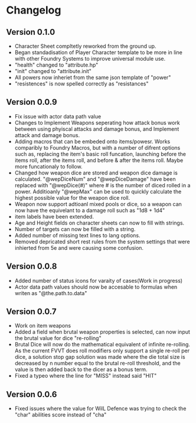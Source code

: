 # Changelog

## Version 0.1.0
- Character Sheet compltetly reworked from the ground up.
- Began standadisation of Player Character template to be more in line with other Foundry Systems to improve universal module use.
- "health" changed to "attribute.hp"
- "init" changed to "attribute.init"
- All powers now inheriet from the same json template of "power"
- "resistences" is now spelled correctly as "resistances" 

## Version 0.0.9
- Fix issue with actor data path value
- Changes to Implement Weapons seperating how attack bonus work between using phyiscal attacks and damage bonus, and Implement attack and damage bonus.
- Adding macros that can be embeded onto items/powesr. Works comparibly to Foundry Macros, but with a number of difrent options such as, replacing the item's basic roll funcation, launching before the items roll, after the items roll, and before & after the items roll. Maybe more funcationaly to follow.
- Changed how weapon dice are stored and weapon dice damage is calculated. "@wepDiceNum" and "@wepDiceDamage" have been replaced with "@wepDice(#)" where # is the number of diced rolled in a power. Additioanly "@wepMax" can be used to quickly calculate the highest possible value for the weapon dice roll.
- Weapon now support adtioanl mixed pools or dice, so a weapon can now have the equivelant to a damage roll such as "1d8 + 1d4" 
- item labels have been extended.
- Age and Height fields on character sheets can now to fill with strings.
- Number of targets can now be filled with a string.
- Added number of missing text lines to lang options.
- Removed depricated short rest rules from the system settings that were inhierted from 5e and were causing some confusion.

## Version 0.0.8
- Added number of status icons for varaity of cases(Work in progress) 
- Actor data path values should now be accesable to formulas when writen as "@the.path.to.data"

## Version 0.0.7
- Work on item weapons
- Added a field when brutal weapon properties is selected, can now input the brutal value for dice "re-rolling"
- Brutal Dice will now do the mathematical equivalent of infinite  re-rolling. As the current FVVT does roll modifiers only support a single re-roll per dice, a solution stop gap solution was made where the die total size is decreased by n number equal to the brutal re-roll threshold, and the value is then added back to the dicer as a bonus term.
- Fixed a typeo where the line for "MISS" instead said "HIT"

## Version 0.0.6
- Fixed issues where the value for WilL Defence was trying to check the "char" abilities score instead of "cha"